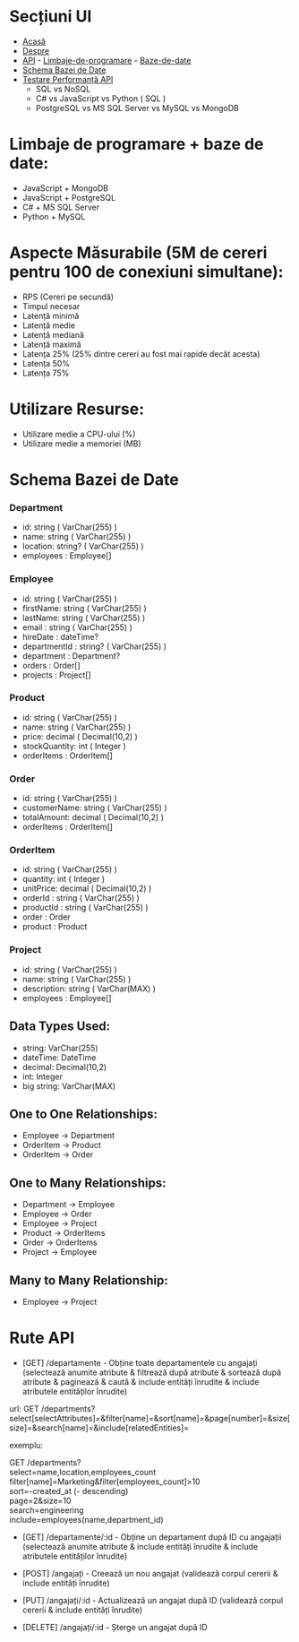 # Secțiuni UI

- [Acasă](#home)
- [Despre](#about)
- [API](#api) - [Limbaje-de-programare](#api-programming-languages) - [Baze-de-date](#api-databases)
- [Schema Bazei de Date](#database-schema)
- [Testare Performanță API](#api-performance-testing)
  - SQL vs NoSQL
  - C# vs JavaScript vs Python ( SQL )
  - PostgreSQL vs MS SQL Server vs MySQL vs MongoDB

# Limbaje de programare + baze de date:

- JavaScript + MongoDB
- JavaScript + PostgreSQL
- C# + MS SQL Server
- Python + MySQL

# Aspecte Măsurabile (5M de cereri pentru 100 de conexiuni simultane):

- RPS (Cereri pe secundă)
- Timpul necesar
- Latență minimă
- Latență medie
- Latență mediană
- Latență maximă
- Latența 25% (25% dintre cereri au fost mai rapide decât acesta)
- Latența 50% 
- Latența 75% 

# Utilizare Resurse:

- Utilizare medie a CPU-ului (%)
- Utilizare medie a memoriei (MB)

# Schema Bazei de Date

### Department

- id: string ( VarChar(255) )
- name: string ( VarChar(255) )
- location: string? ( VarChar(255) )
- employees : Employee[]

### Employee

- id: string ( VarChar(255) )
- firstName: string ( VarChar(255) )
- lastName: string ( VarChar(255) )
- email : string ( VarChar(255) )
- hireDate : dateTime?
- departmentId : string? ( VarChar(255) )
- department : Department?
- orders : Order[]
- projects : Project[]

### Product

- id: string ( VarChar(255) )
- name: string ( VarChar(255) )
- price: decimal ( Decimal(10,2) )
- stockQuantity: int ( Integer )
- orderItems : OrderItem[]

### Order

- id: string ( VarChar(255) )
- customerName: string ( VarChar(255) )
- totalAmount: decimal ( Decimal(10,2) )
- orderItems : OrderItem[]

### OrderItem

- id: string ( VarChar(255) )
- quantity: int ( Integer )
- unitPrice: decimal ( Decimal(10,2) )
- orderId : string ( VarChar(255) )
- productId : string ( VarChar(255) )
- order : Order
- product : Product

### Project

- id: string ( VarChar(255) )
- name: string ( VarChar(255) )
- description: string ( VarChar(MAX) )
- employees : Employee[]

## Data Types Used:

- string: VarChar(255)
- dateTime: DateTime
- decimal: Decimal(10,2)
- int: Integer
- big string: VarChar(MAX)

## One to One Relationships:

- Employee -> Department
- OrderItem -> Product
- OrderItem -> Order

## One to Many Relationships:

- Department -> Employee
- Employee -> Order
- Employee -> Project
- Product -> OrderItems
- Order -> OrderItems
- Project -> Employee

## Many to Many Relationship:

- Employee -> Project

# Rute API

- [GET] /departamente - Obține toate departamentele cu angajați (selectează anumite atribute & filtrează după atribute & sortează după atribute & paginează & caută & include entități înrudite & include atributele entităților înrudite)

url: GET /departments?select[selectAttributes]=&filter[name]=&sort[name]=&page[number]=&size[size]=&search[name]=&include[relatedEntities]=

exemplu:

GET /departments?\
select=name,location,employees_count\
filter[name]=Marketing&filter[employees_count]>10\
sort=-created_at (- descending)\
page=2&size=10\
search=engineering\
include=employees(name,department_id)

- [GET] /departamente/:id - Obține un departament după ID cu angajații (selectează anumite atribute & include entități înrudite & include atributele entităților înrudite)

- [POST] /angajați - Creează un nou angajat (validează corpul cererii & include entități înrudite)

- [PUT] /angajați/:id - Actualizează un angajat după ID (validează corpul cererii & include entități înrudite)

- [DELETE] /angajați/:id - Șterge un angajat după ID
